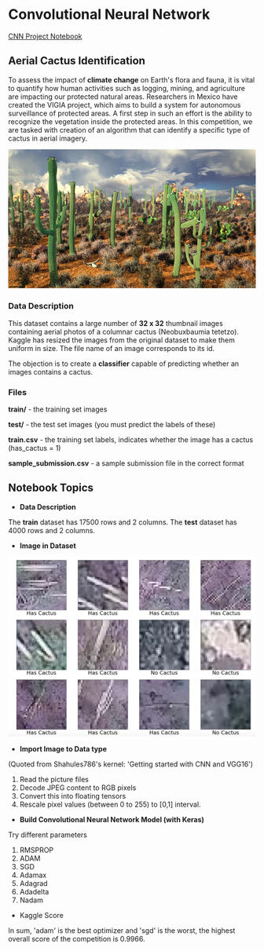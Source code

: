 # Convolutional Neural Network
[CNN Project Notebook](https://github.com/QiangWANGWQ/Machine_Learning_Project/blob/master/cactus_ml.ipynb)

## Aerial Cactus Identification

To assess the impact of **climate change** on Earth's flora and fauna, it is vital to quantify how human activities such as logging, mining, and agriculture are impacting our protected natural areas. Researchers in Mexico have created the VIGIA project, which aims to build a system for autonomous surveillance of protected areas. A first step in such an effort is the ability to recognize the vegetation inside the protected areas. In this competition, we are tasked with creation of an algorithm that can identify a specific type of cactus in aerial imagery.

![MacDown Screenshot](https://github.com/QiangWANGWQ/Machine_Learning_Project/blob/master/pics/cactus.jpg)

### Data Description
This dataset contains a large number of **32 x 32** thumbnail images containing aerial photos of a columnar cactus (Neobuxbaumia tetetzo). Kaggle has resized the images from the original dataset to make them uniform in size. The file name of an image corresponds to its id.

The objection is to create a **classifier** capable of predicting whether an images contains a cactus.

### Files


**train/** - the training set images

**test/** - the test set images (you must predict the labels of these)

**train.csv** - the training set labels, indicates whether the image has a cactus (has_cactus = 1)

**sample_submission.csv** - a sample submission file in the correct format

## Notebook Topics
* **Data Description**

The **train** dataset has 17500 rows and 2 columns.
The **test** dataset has 4000 rows and 2 columns.

* **Image in Dataset**

![MacDown Screenshot](https://github.com/QiangWANGWQ/Machine_Learning_Project/blob/master/pics/Screen%20Shot%202019-06-28%20at%206.15.11%20PM.png)

* **Import Image to Data type**

(Quoted from Shahules786's kernel: 'Getting started with CNN and VGG16')

1. Read the picture files
2. Decode JPEG content to RGB pixels
3. Convert this into floating tensors
4. Rescale pixel values (between 0 to 255) to [0,1] interval.

* **Build Convolutional Neural Network Model (with Keras)**


Try different parameters

1. RMSPROP
2. ADAM
3. SGD
4. Adamax
5. Adagrad
6. Adadelta
7. Nadam

* Kaggle Score 

In sum, 'adam' is the best optimizer and 'sgd' is the worst, the highest overall score of the competition is 0.9966.
